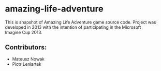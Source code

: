 # amazing-life-adventure
This is snapshot of Amazing Life Adventure game source code. Project was developed in 2013 with the intention of participating in the Microsoft Imagine Cup 2013.

## Contributors:
- Mateusz Nowak
- Piotr Leniartek
